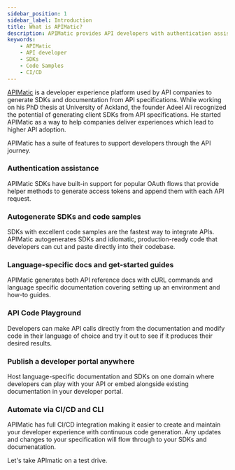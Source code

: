 ```yaml
---
sidebar_position: 1
sidebar_label: Introduction
title: What is APIMatic?
description: APIMatic provides API developers with authentication assistance, autogenerated SDKs and code samples in multiple languages, language-specific documentation, an API Code Playground to test codes before use, and more. 
keywords:
    - APIMatic
    - API developer
    - SDKs
    - Code Samples
    - CI/CD
---
```


[APIMatic](https://www.apimatic.io?utm_source=sdksio&utm_medium=referral) is a developer experience platform used by API companies to generate SDKs and documentation from API specifications. While working on his PhD thesis at University of Ackland, the founder Adeel Ali recognized the potential of generating client SDKs from API specifications. He started APIMatic as a way to help companies deliver experiences which lead to higher API adoption.

APIMatic has a suite of features to support developers through the API journey.

### Authentication assistance
APIMatic SDKs have built-in support for popular OAuth flows that provide helper methods to generate access tokens and append them with each API request.

### Autogenerate SDKs and code samples
SDKs with excellent code samples are the fastest way to integrate APIs. APIMatic autogenerates SDKs and idiomatic, production-ready code that developers can cut and paste directly into their codebase.

### Language-specific docs and get-started guides
APIMatic generates both API reference docs with cURL commands and language specific documentation covering setting up an environment and how-to guides.

### API Code Playground
Developers can make API calls directly from the documentation and modify code in their language of choice and try it out to see if it produces their desired results.

### Publish a developer portal anywhere
Host language-specific documentation and SDKs on one domain where developers can play with  your API or embed alongside existing documentation in your developer portal.

### Automate via CI/CD and CLI
APIMatic has full CI/CD integration making it easier to create and maintain your developer experience with continuous code generation. Any updates and changes to your specification will flow through to your SDKs and documenatation.

Let's take APImatic on a test drive.
